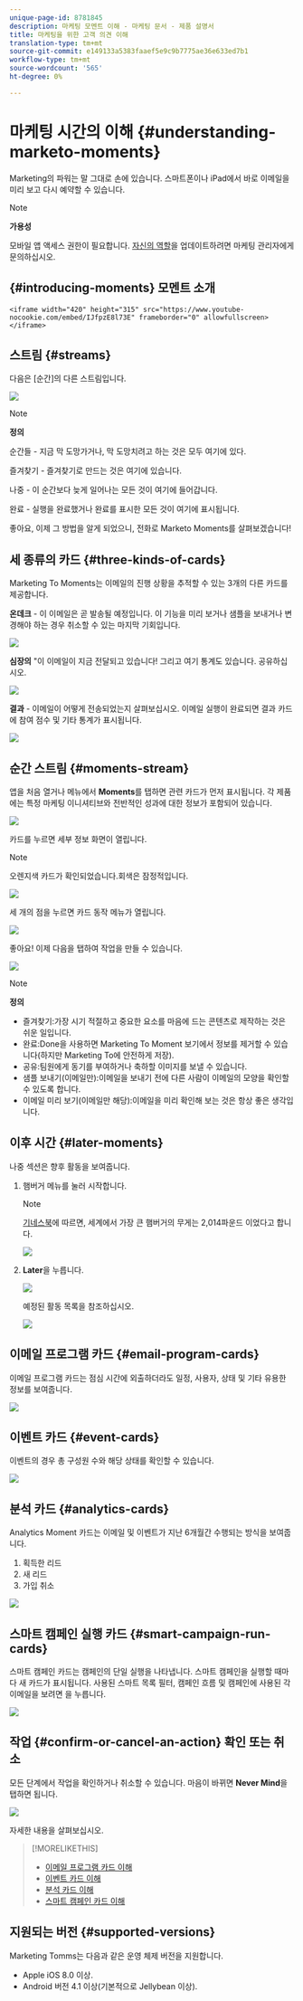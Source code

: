 ```yaml
---
unique-page-id: 8781845
description: 마케팅 모멘트 이해 - 마케팅 문서 - 제품 설명서
title: 마케팅을 위한 고객 의견 이해
translation-type: tm+mt
source-git-commit: e149133a5383faaef5e9c9b7775ae36e633ed7b1
workflow-type: tm+mt
source-wordcount: '565'
ht-degree: 0%

---
```



# 마케팅 시간의 이해 {#understanding-marketo-moments}

Marketing의 파워는 말 그대로 손에 있습니다. 스마트폰이나 iPad에서 바로 이메일을 미리 보고 다시 예약할 수 있습니다.

>[!NOTE]
>
>**가용성**
>
>모바일 앱 액세스 권한이 필요합니다. [자신의 역할](../../../../../product-docs/administration/users-and-roles/managing-user-roles-and-permissions.md)을 업데이트하려면 마케팅 관리자에게 문의하십시오.

## {#introducing-moments} 모멘트 소개

`<iframe width="420" height="315" src="https://www.youtube-nocookie.com/embed/IJfpzE8l73E" frameborder="0" allowfullscreen></iframe>`

## 스트림 {#streams}

다음은 [순간]의 다른 스트림입니다.

![](assets/image2015-7-15-15-3a6-3a10.png)

>[!NOTE]
>
>**정의**
>
>순간들 - 지금 막 도망가거나, 막 도망치려고 하는 것은 모두 여기에 있다.
>
>즐겨찾기 - 즐겨찾기로 만드는 것은 여기에 있습니다.
>
>나중 - 이 순간보다 늦게 일어나는 모든 것이 여기에 들어갑니다.
>
>완료 - 실행을 완료했거나 완료를 표시한 모든 것이 여기에 표시됩니다.

좋아요, 이제 그 방법을 알게 되었으니, 전화로 Marketo Moments를 살펴보겠습니다!

## 세 종류의 카드 {#three-kinds-of-cards}

Marketing To Moments는 이메일의 진행 상황을 추적할 수 있는 3개의 다른 카드를 제공합니다.

**온데크** - 이 이메일은 곧 발송될 예정입니다. 이 기능을 미리 보거나 샘플을 보내거나 변경해야 하는 경우 취소할 수 있는 마지막 기회입니다.

![](assets/image2015-7-17-11-3a25-3a48.png)

**심장의**  &quot;이 이메일이 지금 전달되고 있습니다! 그리고 여기 통계도 있습니다. 공유하십시오.

![](assets/image2015-7-17-11-3a27-3a22.png)

**결과** - 이메일이 어떻게 전송되었는지 살펴보십시오. 이메일 실행이 완료되면 결과 카드에 참여 점수 및 기타 통계가 표시됩니다.

![](assets/image2015-7-17-11-3a43-3a28.png)

## 순간 스트림 {#moments-stream}

앱을 처음 열거나 메뉴에서 **Moments**&#x200B;를 탭하면 관련 카드가 먼저 표시됩니다. 각 제품에는 특정 마케팅 이니셔티브와 전반적인 성과에 대한 정보가 포함되어 있습니다.

![](assets/image2015-7-15-10-3a46-3a19.png)

카드를 누르면 세부 정보 화면이 열립니다.

>[!NOTE]
>
>오렌지색 카드가 확인되었습니다.회색은 잠정적입니다.

![](assets/image2015-9-25-9-3a37-3a26.png)

세 개의 점을 누르면 카드 동작 메뉴가 열립니다.

![](assets/image2015-7-15-10-3a47-3a34.png)

좋아요! 이제 다음을 탭하여 작업을 만들 수 있습니다.

![](assets/image2015-7-15-10-3a49-3a20.png)

>[!NOTE]
>
>**정의**
>
>* 즐겨찾기:가장 시기 적절하고 중요한 요소를 마음에 드는 콘텐츠로 제작하는 것은 쉬운 일입니다.
>* 완료:Done을 사용하면 Marketing To Moment 보기에서 정보를 제거할 수 있습니다(하지만 Marketing To에 안전하게 저장).
>* 공유:팀원에게 동기를 부여하거나 축하할 이미지를 보낼 수 있습니다.
>* 샘플 보내기(이메일만):이메일을 보내기 전에 다른 사람이 이메일의 모양을 확인할 수 있도록 합니다.
>* 이메일 미리 보기(이메일만 해당):이메일을 미리 확인해 보는 것은 항상 좋은 생각입니다.

>



## 이후 시간 {#later-moments}

나중 섹션은 향후 활동을 보여줍니다.

1. 햄버거 메뉴를 눌러 시작합니다.

   >[!NOTE]
   >
   >[기네스북](http://www.guinnessworldrecords.com/world-records/largest-hamburger)에 따르면, 세계에서 가장 큰 햄버거의 무게는 2,014파운드 이었다고 합니다.

   ![](assets/image2015-7-15-10-3a52-3a5.png)

1. **Later**&#x200B;을 누릅니다.

   ![](assets/image2015-7-15-10-3a54-3a47.png)

   예정된 활동 목록을 참조하십시오.

   ![](assets/image2015-6-29-15-3a24-3a3.png)

## 이메일 프로그램 카드 {#email-program-cards}

이메일 프로그램 카드는 점심 시간에 외출하더라도 일정, 사용자, 상태 및 기타 유용한 정보를 보여줍니다.

![](assets/image2015-6-29-15-3a31-3a57.png)

## 이벤트 카드 {#event-cards}

이벤트의 경우 총 구성원 수와 해당 상태를 확인할 수 있습니다.

![](assets/image2015-6-29-15-3a39-3a12.png)

## 분석 카드 {#analytics-cards}

Analytics Moment 카드는 이메일 및 이벤트가 지난 6개월간 수행되는 방식을 보여줍니다.

1. 획득한 리드
1. 새 리드
1. 가입 취소

![](assets/image2015-7-6-13-3a26-3a33.png)

## 스마트 캠페인 실행 카드 {#smart-campaign-run-cards}

스마트 캠페인 카드는 캠페인의 단일 실행을 나타냅니다. 스마트 캠페인을 실행할 때마다 새 카드가 표시됩니다. 사용된 스마트 목록 필터, 캠페인 흐름 및 캠페인에 사용된 각 이메일을 보려면 을 누릅니다.

![](assets/image2015-9-23-11-3a0-3a54.png)

## 작업 {#confirm-or-cancel-an-action} 확인 또는 취소

모든 단계에서 작업을 확인하거나 취소할 수 있습니다. 마음이 바뀌면 **Never Mind**&#x200B;을 탭하면 됩니다.

![](assets/image2015-7-14-17-3a11-3a29.png)

자세한 내용을 살펴보십시오.

>[!MORELIKETHIS]
>
>* [이메일 프로그램 카드 이해](understanding-email-program-cards.md)
>* [이벤트 카드 이해](understanding-event-cards.md)
>* [분석 카드 이해](understanding-analytics-cards.md)
>* [스마트 캠페인 카드 이해](understanding-smart-campaign-cards.md)

>



## 지원되는 버전 {#supported-versions}

Marketing Tomms는 다음과 같은 운영 체제 버전을 지원합니다.

* Apple iOS 8.0 이상.
* Android 버전 4.1 이상(기본적으로 Jellybean 이상).

